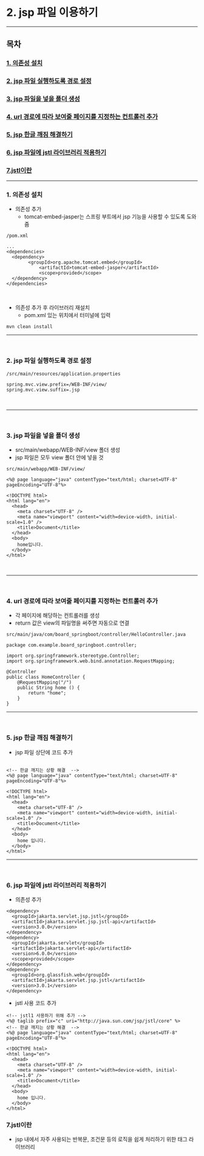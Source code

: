 # 2. jsp 파일 이용하기

----------------------------
## 목차

### [1. 의존성 설치](#1-의존성-설치-1)
### [2. jsp 파일 실행하도록 경로 설정](#2-jsp-파일-실행하도록-경로-설정-1)
### [3. jsp 파일을 넣을 폴더 생성](#3-jsp-파일을-넣을-폴더-생성-1)
### [4. url 경로에 따라 보여줄 페이지를 지정하는 컨트롤러 추가](#4-url-경로에-따라-보여줄-페이지를-지정하는-컨트롤러-추가-1)
### [5. jsp 한글 깨짐 해결하기](#5-jsp-한글-깨짐-해결하기-1)
### [6. jsp 파일에 jstl 라이브러리 적용하기](#6-jsp-파일에-jstl-라이브러리-적용하기-1)
### [7.jstl이란](#7-jstl이란-1)

----------------------------

### 1. 의존성 설치

- 의존성 추가
  - tomcat-embed-jasper는 스프링 부트에서 jsp 기능을 사용할 수 있도록 도와 줌
```
/pom.xml

...
<dependencies>
  <dependency>
    	<groupId>org.apache.tomcat.embed</groupId>
			<artifactId>tomcat-embed-jasper</artifactId>
			<scope>provided</scope>
  </dependency>
</dependencies>
```
<br />

- 의존성 추가 후 라이브러리 재설치
  - pom.xml 있는 위치에서 터미널에 입력
```
mvn clean install
```

------------------------------------------------

<br />

### 2. jsp 파일 실행하도록 경로 설정

```
/src/main/resources/application.properties

spring.mvc.view.prefix=/WEB-INF/view/
spring.mvc.view.suffix=.jsp

```

<br />

------------------------------------

<br />

### 3. jsp 파일을 넣을 폴더 생성

- src/main/webapp/WEB-INF/view 폴더 생성
- jsp 파일은 모두 view 폴더 안에 넣을 것
```
src/main/webapp/WEB-INF/view/

<%@ page language="java" contentType="text/html; charset=UTF-8"
pageEncoding="UTF-8"%>

<!DOCTYPE html>
<html lang="en">
  <head>
    <meta charset="UTF-8" />
    <meta name="viewport" content="width=device-width, initial-scale=1.0" />
    <title>Document</title>
  </head>
  <body>
    home입니다.
  </body>
</html>
```
<br />

------------------------------------------------
<br />

### 4. url 경로에 따라 보여줄 페이지를 지정하는 컨트롤러 추가

- 각 페이지에 해당하는 컨트롤러를 생성  
- return 값은 view의 파일명을 써주면 자동으로 연결  

```
src/main/java/com/board_springboot/controller/HelloController.java

package com.example.board_springboot.controller;

import org.springframework.stereotype.Controller;
import org.springframework.web.bind.annotation.RequestMapping;

@Controller
public class HomeController {
    @RequestMapping("/")
    public String home () {
        return "home";
    }
}
```

------------------------------------------------
<br />

### 5. jsp 한글 깨짐 해결하기

- jsp 파일 상단에 코드 추가

```

<!-- 한글 깨지는 상황 해결  -->
<%@ page language="java" contentType="text/html; charset=UTF-8"
pageEncoding="UTF-8"%>

<!DOCTYPE html>
<html lang="en">
  <head>
    <meta charset="UTF-8" />
    <meta name="viewport" content="width=device-width, initial-scale=1.0" />
    <title>Document</title>
  </head>
  <body>
    home 입니다.
  </body>
</html>

```

------------------------------------------------
<br />

### 6. jsp 파일에 jstl 라이브러리 적용하기

- 의존성 추가
```
<dependency>
  <groupId>jakarta.servlet.jsp.jstl</groupId>
  <artifactId>jakarta.servlet.jsp.jstl-api</artifactId>
  <version>3.0.0</version>
</dependency>
<dependency>
  <groupId>jakarta.servlet</groupId>
  <artifactId>jakarta.servlet-api</artifactId>
  <version>6.0.0</version>
  <scope>provided</scope>
</dependency>
<dependency>
  <groupId>org.glassfish.web</groupId>
  <artifactId>jakarta.servlet.jsp.jstl</artifactId>
  <version>3.0.1</version>
</dependency>
```
- jstl 사용 코드 추가

```
<!-- jstl1 사용하기 위해 추가 -->
<%@ taglib prefix="c" uri="http://java.sun.com/jsp/jstl/core" %>
<!-- 한글 깨지는 상황 해결  -->
<%@ page language="java" contentType="text/html; charset=UTF-8"
pageEncoding="UTF-8"%>

<!DOCTYPE html>
<html lang="en">
  <head>
    <meta charset="UTF-8" />
    <meta name="viewport" content="width=device-width, initial-scale=1.0" />
    <title>Document</title>
  </head>
  <body>
    home 입니다.
  </body>
</html>
```

### 7.jstl이란

- jsp 내에서 자주 사용되는 반복문, 조건문 등의 로직을 쉽게 처리하기 위한 태그 라이브러리
